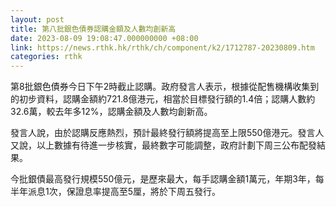 ```yaml
---
layout: post
title: 第八批銀色債券認購金額及人數均創新高
date: 2023-08-09 19:08:47.000000000 +08:00
link: https://news.rthk.hk/rthk/ch/component/k2/1712787-20230809.htm
categories: rthk
---
```


第8批銀色債券今日下午2時截止認購。政府發言人表示，根據從配售機構收集到的初步資料，認購金額約721.8億港元，相當於目標發行額的1.4倍；認購人數約32.6萬，較去年多12%，認購金額及人數均創新高。

發言人說，由於認購反應熱烈，預計最終發行額將提高至上限550億港元。發言人又說，以上數據有待進一步核實，最終數字可能調整，政府計劃下周三公布配發結果。

今批銀債最高發行規模550億元，是歷來最大，每手認購金額1萬元，年期3年，每半年派息1次，保證息率提高至5厘，將於下周五發行。
